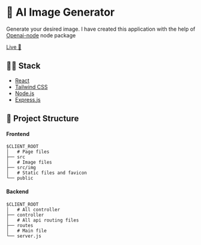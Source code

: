 # 🤖 AI Image Generator
Generate your desired image. I have created this application with the help of <a href="https://www.npmjs.com/package/openai">Openai-node</a> node package 

<a href="https://ukhang.github.io/AI-image-generator/">Live 🚀</a>

## 👨‍💻 Stack
- [React](https://nextjs.org/)
- [Tailwind CSS](https://tailwindcss.com/)
- [Node.js](https://tailwindcss.com/)
- [Express.js](https://tailwindcss.com/)

## 📁 Project Structure
#### Frontend

```
$CLIENT_ROOT
│   # Page files
├── src
│   # Image files
├── src/img
│   # Static files and favicon
└── public
```
#### Backend
```
$CLIENT_ROOT
│   # All controller
├── controller
│   # All api routing files
├── routes
│   # Main file
└── server.js
```
